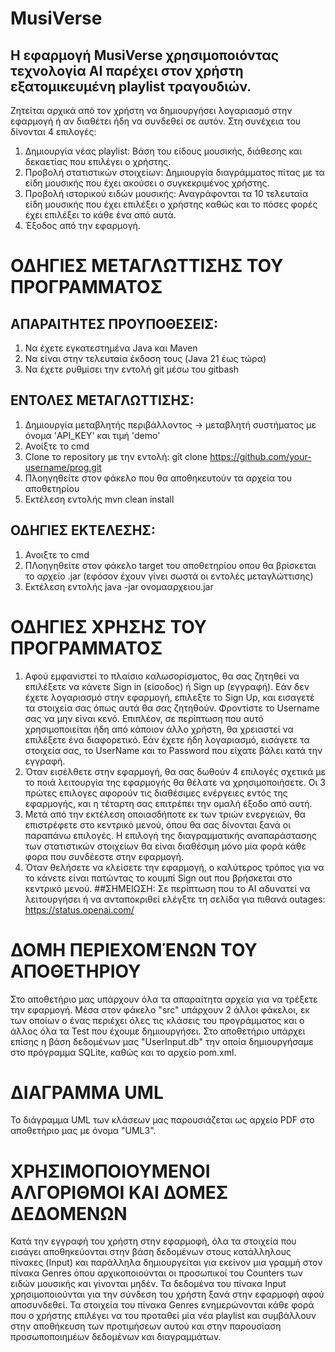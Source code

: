 # MusiVerse
## Η εφαρμογή MusiVerse χρησιμοποιόντας τεχνολογία AI παρέχει στον χρήστη εξατομικευμένη playlist τραγουδιών.
Ζητείται αρχικά από τον χρήστη να δημιουργήσει λογαριασμό στην εφαρμογή ή αν διαθέτει ήδη να συνδεθεί σε αυτόν. Στη συνέχεια του δίνονται 4 επιλογές:
1. Δημιουργία νέας playlist: Βάση του είδους μουσικής, διάθεσης και δεκαετίας που επιλέγει ο χρήστης.
2. Προβολή στατιστικών στοιχείων: Δημιουργία διαγράμματος πίτας με τα είδη μουσικής που έχει ακούσει ο συγκεκριμένος χρήστης.
3. Προβολή ιστορικού ειδών μουσικής: Αναγράφονται τα 10 τελευταία είδη μουσικής που έχει επιλέξει ο χρήστης καθώς και το πόσες φορές έχει επιλέξει το κάθε ένα από αυτά.
4. Έξοδος από την εφαρμογή.

# ΟΔΗΓΙΕΣ ΜΕΤΑΓΛΩΤΤΙΣΗΣ ΤΟΥ ΠΡΟΓΡΑΜΜΑΤΟΣ
## ΑΠΑΡΑΙΤΗΤΕΣ ΠΡΟΥΠΟΘΕΣΕΙΣ:
1. Να έχετε εγκατεστημένα Java και Maven
2. Να είναι στην τελευταία έκδοση τους (Java 21 έως τώρα)
3. Να έχετε ρυθμίσει την εντολή git μέσω του gitbash

## ΕΝΤΟΛΕΣ ΜΕΤΑΓΛΩΤΤΙΣΗΣ:
1. Δημιουργία μεταβλητής περιβάλλοντος -> μεταβλητή συστήματος με όνομα 'API_KEY' και τιμή 'demo'
3. Ανοίξτε το cmd
4. Clone το repository με την εντολή: git clone https://github.com/your-username/prog.git
5. Πλοηγηθείτε στον φάκελο που θα αποθηκευτούν τα αρχεία του αποθετηρίου
6. Εκτέλεση εντολής mvn clean install

## ΟΔΗΓΙΕΣ ΕΚΤΕΛΕΣΗΣ:
1. Ανοιξτε το cmd
2. ΠΛοηγηθείτε στον φάκελο target του αποθετηρίου οπου θα βρίσκεται το αρχείο .jar (εφόσον έχουν γίνει σωστά οι εντολές μεταγλώττισης)
3. Εκτέλεση εντολής java -jar ονομααρχειου.jar

# ΟΔΗΓΙΕΣ ΧΡΗΣΗΣ ΤΟΥ ΠΡΟΓΡΑΜΜΑΤΟΣ
1. Αφού εμφανιστεί το πλαίσιο καλωσορίσματος, θα σας ζητηθεί να επιλέξετε να κάνετε Sign in (είσοδος) ή Sign up (εγγραφή). Εάν δεν έχετε λογαριασμό στην εφαρμογή, επιλεξτε το Sign Up, και εισαγετέ τα στοιχεία σας όπως αυτά θα σας ζητηθούν. Φροντίστε το Username σας να μην είναι κενό. Επιπλέον, σε περίπτωση που αυτό χρησιμοποιείται ήδη από κάποιον άλλο χρήστη, θα χρειαστεί να επιλέξετε ένα διαφορετικό. Εάν έχετε ήδη λογαριασμό, εισάγετε τα στοιχεία σας, το UserName και το Password που είχατε βάλει κατά την εγγραφή.
2. Όταν εισέλθετε στην εφαρμογή, θα σας δωθούν 4 επιλογές σχετικά με το ποιά λειτουργία της εφαρμογής θα θέλατε να χρησιμοποιήσετε. Οι 3 πρώτες επιλογες αφορούν τις διαθέσιμες ενέργειες εντός της εφαρμογής, και η τέταρτη σας επιτρέπει την ομαλή έξοδο από αυτή.
3. Μετά από την εκτέλεση οποιασδήποτε εκ των τριών ενεργειών, θα επιστρέφετε στο κεντρικό μενού, όπου θα σας δίνονται ξανά οι παραπάνω επιλογές. Η επιλογή της διαγραμματικής αναπαράστασης των στατιστικών στοιχείων θα είναι διαθέσιμη μόνο μία φορά κάθε φορα που συνδέεστε στην εφαρμογή.
4. Όταν θελήσετε να κλείσετε την εφαρμογή, ο καλύτερος τρόπος για να το κάνετε είναι πατώντας το κουμπί Sign out που βρήσκεται στο κεντρικό μενού.
##ΣΗΜΕΙΩΣΗ: Σε περίπτωση που το AI αδυνατεί να λειτουργήσει ή να ανταποκριθεί ελέγξτε τη σελίδα για πιθανά outages: https://status.openai.com/

# ΔΟΜΗ ΠΕΡΙΕΧΟΜΈΝΩΝ ΤΟΥ ΑΠΟΘΕΤΗΡΙΟΥ
Στο αποθετήριο μας υπάρχουν όλα τα απαραίτητα αρχεία για να τρέξετε την εφαρμογή. Μέσα στον φάκελο "src" υπάρχουν 2 άλλοι φάκελοι, εκ των οποίων ο ένας περιέχει όλες τις κλάσεις του προγράμματος και ο άλλος όλα τα Test που έχουμε δημιουργήσει. Στο αποθετήριο υπάρχει επίσης η βάση δεδομένων μας "UserInput.db" την οποία δημιουργήσαμε στο πρόγραμμα SQLite, καθώς και το αρχείο pom.xml.

# ΔΙΑΓΡΑΜΜΑ UML
Το διάγραμμα UML των κλάσεων μας παρουσιάζεται ως αρχείο PDF στο αποθετήριο μας με όνομα "UML3".

# ΧΡΗΣΙΜΟΠΟΙΟΥΜΕΝΟΙ ΑΛΓΟΡΙΘΜΟΙ ΚΑΙ ΔΟΜΕΣ ΔΕΔΟΜΕΝΩΝ
Κατά την εγγραφή του χρήστη στην εφαρμοφή, όλα τα στοιχεία που εισάγει αποθηκεύονται στην βάση δεδομένων στους κατάλληλους πίνακες (Input) και παράλληλα δημιουργείται για εκείνον μια γραμμή στον πίνακα Genres όπου αρχικοποιούνται οι προσωπικοί του Counters των ειδών μουσικής και γίνονται μηδέν. Τα δεδομένα του πίνακα Input χρησιμοποιούνται για την σύνδεση του χρήστη ξανά στην εφαρμοφή αφού αποσυνδεθεί. Τα στοιχεία του πίνακα Genres ενημερώνονται κάθε φορά που ο χρήστης επιλέγει να του προταθεί μία νέα playlist και συμβάλλουν στην αποθήκευση των προτιμήσεων αυτού και στην παρουσίαση προσωποποιημέων δεδομένων και διαγραμμάτων. 

